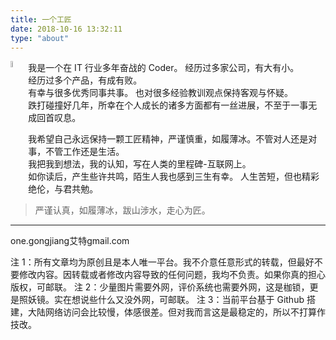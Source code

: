 ```yaml
---
title: 一个工匠
date: 2018-10-16 13:32:11
type: "about"
---
```


<img src="https://cdn.jsdelivr.net/gh/yigegongjiang/image_space@main/blog_img/202307310054975.png" width="5%" align=left >

我是一个在 IT 行业多年奋战的 Coder。
经历过多家公司，有大有小。  
经历过多个产品，有成有败。  
有幸与很多优秀同事共事。
也对很多经验教训观点保持客观与怀疑。  
跌打碰撞好几年，所幸在个人成长的诸多方面都有一丝进展，不至于一事无成回首叹息。

我希望自己永远保持一颗工匠精神，严谨慎重，如履薄冰。不管对人还是对事，不管工作还是生活。  
我把我到想法，我的认知，写在人类的里程碑-互联网上。  
如你读后，产生些许共鸣，陌生人我也感到三生有幸。 
人生苦短，但也精彩绝伦，与君共勉。

> 严谨认真，如履薄冰，跋山涉水，走心为匠。

___

one.gongjiang艾特gmail.com

注 1：所有文章均为原创且是本人唯一平台。我不介意任意形式的转载，但最好不要修改内容。因转载或者修改内容导致的任何问题，我均不负责。如果你真的担心版权，可邮联。
注 2：少量图片需要外网，评价系统也需要外网，这是枷锁，更是照妖镜。实在想说些什么又没外网，可邮联。
注 3：当前平台基于 Github 搭建，大陆网络访问会比较慢，体感很差。但对我而言这是最稳定的，所以不打算作技改。